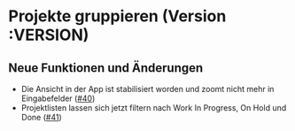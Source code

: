# Projekte gruppieren (Version :VERSION)

## Neue Funktionen und Änderungen

- Die Ansicht in der App ist stabilisiert worden und zoomt nicht mehr in Eingabefelder ([#40](https://github.com/cabcookie/personal-crm/issues/40))
- Projektlisten lassen sich jetzt filtern nach Work In Progress, On Hold und Done ([#41](https://github.com/cabcookie/personal-crm/issues/41))
